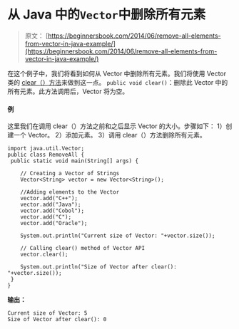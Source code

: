# 从 Java 中的`Vector`中删除所有元素

> 原文： [https://beginnersbook.com/2014/06/remove-all-elements-from-vector-in-java-example/](https://beginnersbook.com/2014/06/remove-all-elements-from-vector-in-java-example/)

在这个例子中，我们将看到如何从 Vector 中删除所有元素。我们将使用 Vector 类的 [clear（）方法](https://docs.oracle.com/javase/7/docs/api/java/util/Vector.html#clear())来做到这一点。
`public void clear()`：删除此 Vector 中的所有元素。此方法调用后，Vector 将为空。

#### 例

这里我们在调用 clear（）方法之前和之后显示 Vector 的大小。步骤如下：
1）创建一个 Vector。
2）添加元素。
3）调用 clear（）方法删除所有元素。

```
import java.util.Vector;
public class RemoveAll {
 public static void main(String[] args) {

    // Creating a Vector of Strings
    Vector<String> vector = new Vector<String>();

    //Adding elements to the Vector
    vector.add("C++");
    vector.add("Java");
    vector.add("Cobol");
    vector.add("C");
    vector.add("Oracle");

    System.out.println("Current size of Vector: "+vector.size());

    // Calling clear() method of Vector API
    vector.clear();

    System.out.println("Size of Vector after clear(): "+vector.size());
 }
}
```

**输出：**

```
Current size of Vector: 5
Size of Vector after clear(): 0
```